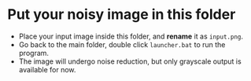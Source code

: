 # Put your noisy image in this folder
- Place your input image inside this folder, and **rename** it as `input.png`.
- Go back to the main folder, double click `launcher.bat` to run the program.
- The image will undergo noise reduction, but only grayscale output is available for now.
